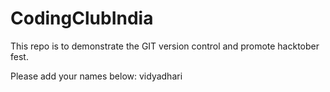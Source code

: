 # CodingClubIndia
This repo is to demonstrate the GIT version control and promote hacktober fest.


Please add your names below:
vidyadhari
